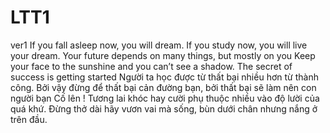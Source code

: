 # LTT1
ver1
If you fall asleep now, you will dream. If you study now, you will live your dream.
Your future depends on many things, but mostly on you
Keep your face to the sunshine and you can’t see a shadow.
The secret of success is getting started
Người ta học được từ thất bại nhiều hơn từ thành công. Bởi vậy đừng để thất bại cản đường bạn, bởi thất bại sẽ làm nên con người bạn 
Cố lên !
Tương lai khóc hay cười phụ thuộc nhiều vào độ lười của quá khứ.
Đừng thở dài hãy vươn vai mà sống, bùn dưới chân nhưng nắng ở trên đầu.

